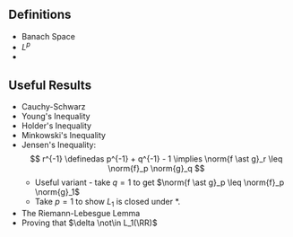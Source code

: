 ## Definitions

- Banach Space
- $L^p$
-

## Useful Results
- Cauchy-Schwarz
- Young's Inequality
- Holder's Inequality
- Minkowski's Inequality
- Jensen's Inequality:
$$
r^{-1} \definedas p^{-1} + q^{-1} - 1 \implies \norm{f \ast g}_r \leq \norm{f}_p \norm{g}_q
$$
  - Useful variant - take $q = 1$ to get $\norm{f \ast g}_p \leq \norm{f}_p \norm{g}_1$
  - Take $p=1$ to show $L_1$ is closed under $\ast$.
- The Riemann-Lebesgue Lemma
- Proving that $\delta \not\in L_1(\RR)$
